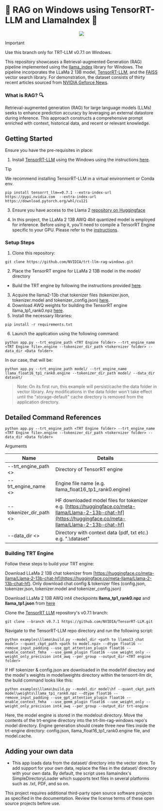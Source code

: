 # 🚀 RAG on Windows using TensorRT-LLM and LlamaIndex 🦙



<p align="center">
<img src="https://github.com/NVIDIA/trt-llm-rag-windows/blob/release/1.0/media/rag-demo.gif?raw=true"  align="center">
</p>

> [!IMPORTANT]  
> Use this branch only for TRT-LLM v0.7.1 on Windows. 

This repository showcases a Retrieval-augmented Generation (RAG) pipeline implemented using the [llama_index](https://github.com/run-llama/llama_index) library for Windows. The pipeline incorporates the LLaMa 2 13B model, [TensorRT-LLM](https://github.com/NVIDIA/TensorRT-LLM/), and the [FAISS](https://github.com/facebookresearch/faiss) vector search library. For demonstration, the dataset consists of thirty recent articles sourced from [NVIDIA Geforce News](https://www.nvidia.com/en-us/geforce/news/).



### What is RAG? 🔍
Retrieval-augmented generation (RAG) for large language models (LLMs) seeks to enhance prediction accuracy by leveraging an external datastore during inference. This approach constructs a comprehensive prompt enriched with context, historical data, and recent or relevant knowledge.

## Getting Started

Ensure you have the pre-requisites in place:

1. Install [TensorRT-LLM](https://github.com/NVIDIA/TensorRT-LLM/) using the Windows using the instructions [here](https://github.com/NVIDIA/TensorRT-LLM/blob/v0.7.1/windows/README.md#quick-start).

> [!TIP]
> We recommend installing TensorRT-LLM in a virtual environment or Conda env. 

```
pip install tensorrt_llm==0.7.1 --extra-index-url https://pypi.nvidia.com  --extra-index-url https://download.pytorch.org/whl/cu121
```

3. Ensure you have access to the Llama 2 [repository on Huggingface](https://huggingface.co/meta-llama/Llama-2-13b-chat-hf)

4. In this project, the LLaMa 2 13B AWQ 4bit quantized model is employed for inference. Before using it, you'll need to compile a TensorRT Engine specific to your GPU. Please refer to the [instructions](#building-trt-engine).


<h3 id="setup"> Setup Steps </h3>

1. Clone this repository: 
```
git clone https://github.com/NVIDIA/trt-llm-rag-windows.git
```
2. Place the TensorRT engine for LLaMa 2 13B model in the model/ directory
- Build the TRT engine by following the instructions provided [here](#building-trt-engine).
3. Acquire the llama2-13b chat tokenizer files (tokenizer.json, tokenizer.model and tokenizer_config.json) [here](https://huggingface.co/meta-llama/Llama-2-13b-chat-hf/tree/main).
4. Download AWQ weights for building the TensorRT engine llama_tp1_rank0.npz [here](https://catalog.ngc.nvidia.com/orgs/nvidia/models/llama2-13b/files?version=1.3). 
5. Install the necessary libraries: 
```
pip install -r requirements.txt
```
6. Launch the application using the following command:


```
python app.py --trt_engine_path <TRT Engine folder> --trt_engine_name <TRT Engine file>.engine --tokenizer_dir_path <tokernizer folder> --data_dir <Data folder>

```
In our case, that will be:

```
python app.py --trt_engine_path model/ --trt_engine_name llama_float16_tp1_rank0.engine --tokenizer_dir_path model/ --data_dir dataset/
```


>Note:
>On its first run, this example will persist/cache the data folder in vector library. Any modifications in the data folder won't take effect until the "storage-default" cache directory is removed from the application directory.


## Detailed Command References 

```
python app.py --trt_engine_path <TRT Engine folder> --trt_engine_name <TRT Engine file>.engine --tokenizer_dir_path <tokernizer folder> --data_dir <Data folder>

```

Arguments

| Name | Details |
| ------ | ------ |
| --trt_engine_path <> | Directory of TensorRT engine |
| --trt_engine_name <> | Engine file name (e.g. llama_float16_tp1_rank0.engine)       |
| --tokenizer_dir_path <> | HF downloaded model files for tokenizer e.g. [https://huggingface.co/meta-llama/Llama-2-13b-chat-hf](https://huggingface.co/meta-llama/Llama-2-13b-chat-hf) |
| --data_dir <> | Directory with context data (pdf, txt etc.) e.g. ".\dataset" |


<h3 id="building-trt-engine">Building TRT Engine</h3>

Follow these steps to build your TRT engine:

Download LLaMa 2 13B chat tokenizer from [https://huggingface.co/meta-llama/Llama-2-13b-chat-hf](https://huggingface.co/meta-llama/Llama-2-13b-chat-hf). Only download chat config & tokenizer files (config.json, tokenizer.json, tokenizer.model and tokenizer_config.json)

Download LLaMa 2 13B AWQ int4 checkpoints **llama_tp1_rank0.npz** and **llama_tp1.json** from [here](https://catalog.ngc.nvidia.com/orgs/nvidia/models/llama2-13b/files?version=1.3)

Clone the [TensorRT LLM](https://github.com/NVIDIA/TensorRT-LLM/) repository's v0.7.1 branch:
```
git clone --branch v0.7.1 https://github.com/NVIDIA/TensorRT-LLM.git
```

Navigate to the TensorRT-LLM repo directory and run the following script:
```
python examples\llama\build.py --model_dir <path to llama13_chat model> --quant_ckpt_path <path to model.npz> --dtype float16 --remove_input_padding --use_gpt_attention_plugin float16 --enable_context_fmha  --use_gemm_plugin float16 --use_weight_only --weight_only_precision int4_awq --per_group --output_dir <TRT engine folder>

```

If HF tokenizer & config.json are downloaded in the model\hf directory and the model's weights in model\weights directory within the tensorrt-llm dir, the build command looks like this:

```
python examples\llama\build.py --model_dir model\hf --quant_ckpt_path model\weights\llama_tp1_rank0.npz --dtype float16 --remove_input_padding --use_gpt_attention_plugin float16 --enable_context_fmha  --use_gemm_plugin float16 --use_weight_only --weight_only_precision int4_awq --per_group --output_dir trt-engine
```

Here, the model engine is stored in the modelout directory. Move the contents of the trt-engine directory into the trt-llm-rag-windows repo's model directory. Engine generation should create three new files inside the trt-engine directory: config.json, llama_float16_tp1_rank0.engine file, and model.cache. 

## Adding your own data
- This app loads data from the dataset/ directory into the vector store. To add support for your own data, replace the files in the dataset/ directory with your own data. By default, the script uses llamaindex's SimpleDirectoryLoader which supports text files in several platforms such as .txt, PDF, and so on.


This project requires additional third-party open source software projects as specified in the documentation. Review the license terms of these open source projects before use.
